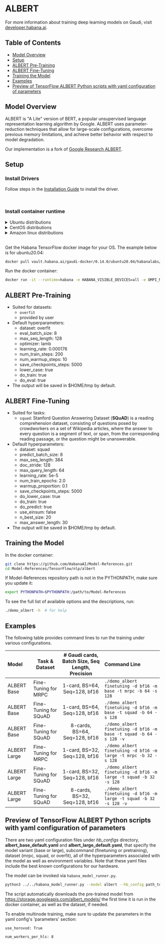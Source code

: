 # ALBERT

For more information about training deep learning models on Gaudi, visit [developer.habana.ai](https://developer.habana.ai/resources/).

## Table of Contents
* [Model Overview](#model-overview)
* [Setup](#setup)
* [ALBERT Pre-Training](#albert-pre-training)
* [ALBERT Fine-Tuning](#albert-fine-tuning)
* [Training the Model](#training-the-model)
* [Examples](#examples)
* [Preview of TensorFlow ALBERT Python scripts with yaml configuration of parameters](#preview-of-tensorflow-albert-python-scripts-with-yaml-configuration-of-parameters)

## Model Overview

ALBERT is "A Lite" version of BERT, a popular unsupervised language representation learning algorithm by Google. ALBERT uses parameter-reduction techniques that allow for large-scale configurations, overcome previous memory limitations, and achieve better behavior with respect to model degradation.

Our implementation is a fork of [Google Research ALBERT](https://github.com/google-research/albert).

## Setup
### Install Drivers
Follow steps in the [Installation Guide](https://docs.habana.ai/en/latest/Installation_Guide/GAUDI_Installation_Guide.html) to install the driver.

<br />

### Install container runtime
<details>
<summary>Ubuntu distributions</summary>

### Setup package fetching
1. Download and install the public key:  
```
curl -X GET https://vault.habana.ai/artifactory/api/gpg/key/public | sudo apt-key add -
```
2. Create an apt source file /etc/apt/sources.list.d/artifactory.list.
3. Add the following content to the file:
```
deb https://vault.habana.ai/artifactory/debian focal main
```
4. Update Debian cache:  
```
sudo dpkg --configure -a
sudo apt-get update
```  
### Install habana-container-runtime:
Install the `habana-container-runtime` package:
```
sudo apt install -y habanalabs-container-runtime=0.14.0-420
```
### Docker Engine setup

To register the `habana` runtime, use the method below that is best suited to your environment.
You might need to merge the new argument with your existing configuration.

#### Daemon configuration file
```bash
sudo tee /etc/docker/daemon.json <<EOF
{
    "runtimes": {
        "habana": {
            "path": "/usr/bin/habana-container-runtime",
            "runtimeArgs": []
        }
    }
}
EOF
sudo systemctl restart docker
```

You can optionally reconfigure the default runtime by adding the following to `/etc/docker/daemon.json`:
```
"default-runtime": "habana"
```
</details>

<details>
<summary>CentOS distributions</summary>

### Setup package fetching
1. Create /etc/yum.repos.d/Habana-Vault.repo.
2. Add the following content to the file:
```
[vault]

name=Habana Vault

baseurl=https://vault.habana.ai/artifactory/centos7

enabled=1

gpgcheck=0

gpgkey=https://vault.habana.ai/artifactory/centos7/repodata/repomod.xml.key

repo_gpgcheck=0
```
3. Update YUM cache by running the following command:
```
sudo yum makecache
```
4. Verify correct binding by running the following command:
```
yum search habana
```
This will search for and list all packages with the word Habana.

### Install habana-container-runtime:
Install the `habana-container-runtime` package:
```
sudo yum install habanalabs-container-runtime-0.14.0-420* -y
```
### Docker Engine setup

To register the `habana` runtime, use the method below that is best suited to your environment.
You might need to merge the new argument with your existing configuration.

#### Daemon configuration file
```bash
sudo tee /etc/docker/daemon.json <<EOF
{
    "runtimes": {
        "habana": {
            "path": "/usr/bin/habana-container-runtime",
            "runtimeArgs": []
        }
    }
}
EOF
sudo systemctl restart docker
```

You can optionally reconfigure the default runtime by adding the following to `/etc/docker/daemon.json`:
```
"default-runtime": "habana"
```
</details>

<details>
<summary>Amazon linux distributions</summary>

### Setup package fetching
1. Create /etc/yum.repos.d/Habana-Vault.repo.
2. Add the following content to the file:
```
[vault]

name=Habana Vault

baseurl=https://vault.habana.ai/artifactory/AmazonLinux2

enabled=1

gpgcheck=0

gpgkey=https://vault.habana.ai/artifactory/AmazonLinux2/repodata/repomod.xml.key

repo_gpgcheck=0
```
3. Update YUM cache by running the following command:
```
sudo yum makecache
```
4. Verify correct binding by running the following command:
```
yum search habana
```
This will search for and list all packages with the word Habana.

### Install habana-container-runtime:
Install the `habana-container-runtime` package:
```
sudo yum install habanalabs-container-runtime-0.14.0-420* -y
```
### Docker Engine setup

To register the `habana` runtime, use the method below that is best suited to your environment.
You might need to merge the new argument with your existing configuration.

#### Daemon configuration file
```bash
sudo tee /etc/docker/daemon.json <<EOF
{
    "runtimes": {
        "habana": {
            "path": "/usr/bin/habana-container-runtime",
            "runtimeArgs": []
        }
    }
}
EOF
sudo systemctl restart docker
```

You can optionally reconfigure the default runtime by adding the following to `/etc/docker/daemon.json`:
```
"default-runtime": "habana"
```
</details>
<br />

Get the Habana TensorFlow docker image for your OS. The example below is for ubuntu20.04:
```bash
docker pull vault.habana.ai/gaudi-docker/0.14.0/ubuntu20.04/habanalabs/tensorflow-installer-tf-cpu-2.2.2:0.14.0-420
```

Run the docker container:
```bash
docker run -it --runtime=habana -e HABANA_VISIBLE_DEVICES=all -e OMPI_MCA_btl_vader_single_copy_mechanism=none --cap-add=sys_nice -v /sys/kernel/debug:/sys/kernel/debug --net=host --workdir=/root vault.habana.ai/gaudi-docker/0.14.0/ubuntu20.04/habanalabs/tensorflow-installer-tf-cpu-2.2.2:0.14.0-420
```

## ALBERT Pre-Training
- Suited for datasets:
    - `overfit`
    - provided by user
- Default hyperparameters:
    - dataset: overfit
    - eval_batch_size: 8
    - max_seq_length: 128
    - optimizer: lamb
    - learning_rate: 0.000176
    - num_train_steps: 200
    - num_warmup_steps: 10
    - save_checkpoints_steps: 5000
    - lower_case: true
    - do_train: true
    - do_eval: true
- The output will be saved in $HOME/tmp by default.

## ALBERT Fine-Tuning
- Suited for tasks:
    - `squad`: Stanford Question Answering Dataset (**SQuAD**) is a reading comprehension dataset, consisting of
       questions posed by crowdworkers on a set of Wikipedia articles, where the answer to every question is a segment
       of text, or span, from the corresponding reading passage, or the question might be unanswerable.
- Default hyperparameters:
    - dataset: squad
    - predict_batch_size: 8
    - max_seq_length: 384
    - doc_stride: 128
    - max_query_length: 64
    - learning_rate: 5e-5
    - num_train_epochs: 2.0
    - warmup_proportion: 0.1
    - save_checkpoints_steps: 5000
    - do_lower_case: true
    - do_train: true
    - do_predict: true
    - use_einsum: false
    - n_best_size: 20
    - max_answer_length: 30
- The output will be saved in $HOME/tmp by default.

## Training the Model
In the docker container:
```bash
git clone https://github.com/HabanaAI/Model-References.git
cd Model-References/TensorFlow/nlp/albert
```

If Model-References repository path is not in the PYTHONPATH, make sure you update it:
```bash
export PYTHONPATH=$PYTHONPATH:/path/to/Model-References
```

To see the full list of available options and the descriptions, run:
```bash
./demo_albert -h  # for help
```

## Examples
The following table provides command lines to run the training under various configurations.

| Model        | Task & Dataset        | # Gaudi cards, Batch Size, Seq Length, Precision | Command Line |
|:-------------|-----------------------|:------------------------------------------------:|:--------------------------------------------------|
| ALBERT Base  | Fine-Tuning for MRPC  | 1-card, BS=64, Seq=128, bf16                     | `./demo_albert finetuning -d bf16 -m base -t mrpc -b 64 -s 128`      |
| ALBERT Base  | Fine-Tuning for SQuAD | 1-card, BS=64, Seq=128, bf16                     | `./demo_albert finetuning -d bf16 -m base -t squad -b 64 -s 128`     |
| ALBERT Base  | Fine-Tuning for SQuAD | 8-cards, BS=64, Seq=128, bf16                    | `./demo_albert finetuning -d bf16 -m base -t squad -b 64 -s 128 -v`  |
| ALBERT Large | Fine-Tuning for MRPC  | 1-card, BS=32, Seq=128, bf16                     | `./demo_albert finetuning -d bf16 -m large -t mrpc -b 32 -s 128`     |
| ALBERT Large | Fine-Tuning for SQuAD | 1-card, BS=32, Seq=128, bf16                     | `./demo_albert finetuning -d bf16 -m large -t squad -b 32 -s 128`    |
| ALBERT Large | Fine-Tuning for SQuAD | 8-cards, BS=32, Seq=128, bf16                    | `./demo_albert finetuning -d bf16 -m large -t squad -b 32 -s 128 -v` |

## Preview of TensorFlow ALBERT Python scripts with yaml configuration of parameters
There are two yaml configuration files under *hb_configs* directory, **albert_base_default.yaml** and **albert_large_default.yaml**, that specify the  model variant (base or large), subcommand (finetuning or pretraining), dataset (mrpc, squad, or overfit), all of the hyperparameters associated with the model as well as environment variables. Note that these yaml files include the best known configurations for our hardware.

The model can be invoked via `habana_model_runner.py`.
```bash
python3 ../../habana_model_runner.py --model albert --hb_config path_to_yaml_config_file
```

The script automatically downloads the pre-trained model from https://storage.googleapis.com/albert_models/ the first time it is run in the docker container, as well as the dataset, if needed.

To enable multinode training, make sure to update the parameters in the yaml config's 'parameters' section:
```
use_horovod: True

num_workers_per_hls: 8
```
